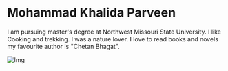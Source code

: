 # Mohammad Khalida Parveen
I am  pursuing master's degree at Northwest Missouri State University. I like Cooking and trekking. I was  a nature lover. I love to read books and novels my favourite author is "Chetan Bhagat". 

![Img](Onedrive/Img)
